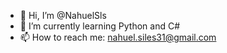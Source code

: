- 👋 Hi, I’m @NahuelSls
- 🌱 I’m currently learning Python and C#
- 📫 How to reach me: nahuel.siles31@gmail.com

<!---
NahuelSls/NahuelSls is a ✨ special ✨ repository because its `README.md` (this file) appears on your GitHub profile.
You can click the Preview link to take a look at your changes.
--->

